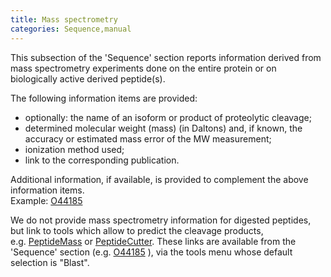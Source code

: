 ```yaml
---
title: Mass spectrometry
categories: Sequence,manual
---
```


This subsection of the 'Sequence' section reports information derived from mass spectrometry experiments done on the entire protein or on biologically active derived peptide(s).

The following information items are provided:

-   optionally: the name of an isoform or product of proteolytic cleavage;
-   determined molecular weight (mass) (in Daltons) and, if known, the accuracy or estimated mass error of the MW measurement;
-   ionization method used;
-   link to the corresponding publication.

Additional information, if available, is provided to complement the above information items.  
Example: [O44185](https://www.uniprot.org/uniprotkb/O44185#sequences)

We do not provide mass spectrometry information for digested peptides, but link to tools which allow to predict the cleavage products, e.g. [PeptideMass](http://web.expasy.org/peptide%5Fmass) or [PeptideCutter](http://web.expasy.org/peptide%5Fcutter). These links are available from the 'Sequence' section (e.g. [O44185](https://www.uniprot.org/uniprotkb/O44185#sequences) ), via the tools menu whose default selection is "Blast".
